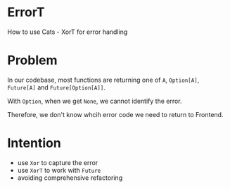 # ErrorT
How to use Cats - XorT for error handling

# Problem
In our codebase, most functions are returning one of `A`, `Option[A]`, `Future[A]` and `Future[Option[A]]`.

With `Option`, when we get `None`, we cannot identify the error.

Therefore, we don't know whcih error code we need to return to Frontend.

# Intention
- use `Xor` to capture the error
- use `XorT` to work with `Future`
- avoiding comprehensive refactoring
